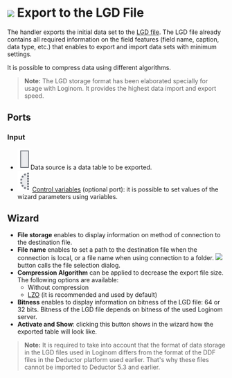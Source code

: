 # ![ ](../../images/icons/data-sources/file-native-export_default.svg) Export to the LGD File

The handler exports the initial data set to the [LGD file](../../data-format/lgd-file.md). The LGD file already contains all required information on the field features (field name, caption, data type, etc.) that enables to export and import data sets with minimum settings.

It is possible to compress data using different algorithms.

> **Note:** The LGD storage format has been elaborated specially for usage with Loginom. It provides the highest data import and export speed.

## Ports

### Input

* ![ ](../../images/icons/app/node/ports/inputs/table_inactive.svg)Data source is a data table to be exported.
* ![ ](../../images/icons/app/node/ports/inputs-optional/variable_inactive.svg) [Control variables](../../scenario/variables/control-variables.md) (optional port): it is possible to set values of the wizard parameters using variables.

## Wizard

* **File storage** enables to display information on method of connection to the destination file.
* **File name** enables to set a path to the destination file when the connection is local, or a file name when using connection to a folder. ![ ](../../images/extjs-theme/form/open-trigger/open-trigger_default.svg) button calls the file selection dialog.
* **Compression Algorithm** can be applied to decrease the export file size. The following options are available:
   * Without compression
   * [LZO](https://ru.wikipedia.org/wiki/LZO) (it is recommended and used by default)
* **Bitness** enables to display information on bitness of the LGD file: 64 or 32 bits. Bitness of the LGD file depends on bitness of the used Loginom server.
* **Activate and Show**: clicking this button shows in the wizard how the exported table will look like.

> **Note:** It is required to take into account that the format of data storage in the LGD files used in Loginom differs from the format of the DDF files in the Deductor platform used earlier. That's why these files cannot be imported to Deductor 5.3 and earlier.
